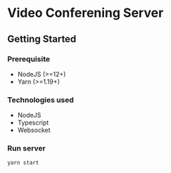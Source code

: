 # Video Conferening Server

## Getting Started

### Prerequisite

-   NodeJS (>=12+)
-   Yarn (>=1.19+)

### Technologies used

-   NodeJS
-   Typescript
-   Websocket

### Run server

```
yarn start
```
